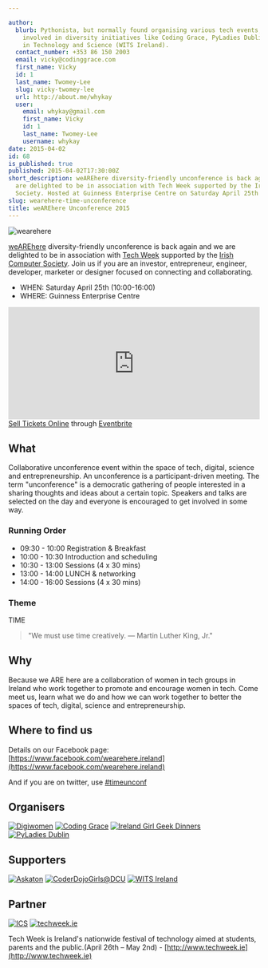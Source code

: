 ```yaml
---

author:
  blurb: Pythonista, but normally found organising various tech events, and now heavily
    involved in diversity initiatives like Coding Grace, PyLadies Dublin, and Women
    in Technology and Science (WITS Ireland).
  contact_number: +353 86 150 2003
  email: vicky@codinggrace.com
  first_name: Vicky
  id: 1
  last_name: Twomey-Lee
  slug: vicky-twomey-lee
  url: http://about.me/whykay
  user:
    email: whykay@gmail.com
    first_name: Vicky
    id: 1
    last_name: Twomey-Lee
    username: whykay
date: 2015-04-02
id: 68
is_published: true
published: 2015-04-02T17:30:00Z
short_description: weAREhere diversity-friendly unconference is back again and we
  are delighted to be in association with Tech Week supported by the Irish Computer
  Society. Hosted at Guinness Enterprise Centre on Saturday April 25th (10:00-16:00)
slug: wearehere-time-unconference
title: weAREhere Unconference 2015
---
```


![wearehere](http://i.minus.com/ib1GexrKj6s7t1.jpg)

[weAREhere](https://www.facebook.com/wearehere.ireland) diversity-friendly unconference is back again and we are delighted to be in association with [Tech Week](http://www.techweek.ie/) supported by the [Irish Computer Society](https://www.ics.ie/ics). 
Join us if you are an investor, entrepreneur, engineer, developer, marketer or designer focused on connecting and collaborating.

* WHEN: Saturday April 25th (10:00-16:00)
* WHERE: Guinness Enterprise Centre

<div><iframe frameborder="0" height="225" marginheight="5" marginwidth="5" scrolling="auto" src="https://www.eventbrite.ie/tickets-external?eid=16427788959&amp;ref=etckt" width="100%"></iframe>
<div><a href="http://www.eventbrite.ie/r/etckt" target="_blank">Sell Tickets Online</a> <span>through</span> <a href="http://www.eventbrite.ie?ref=etckt" target="_blank">Eventbrite</a></div>
</div>

## What
Collaborative unconference event within the space of tech, digital, science and entrepreneurship. An unconference is a participant-driven meeting. The term "unconference"  is a democratic gathering of people interested in a sharing thoughts and ideas about a certain topic. Speakers and talks are selected on the day and everyone is encouraged to get involved in some way.

### Running Order

* 09:30 - 10:00	Registration & Breakfast
* 10:00 - 10:30	Introduction and scheduling
* 10:30 - 13:00	Sessions (4 x 30 mins)
* 13:00 - 14:00	LUNCH & networking
* 14:00 - 16:00	Sessions (4 x 30 mins)


### Theme
TIME

<blockquote>"We must use time creatively. — Martin Luther King, Jr."</blockquote>

## Why
Because we ARE here are a collaboration of women in tech groups in Ireland who work together to promote and encourage women in tech. Come meet us, learn what we do and how we can work together to better the spaces of tech, digital, science and entrepreneurship.

## Where to find us
Details on our Facebook page: [https://www.facebook.com/wearehere.ireland](https://www.facebook.com/wearehere.ireland)

And if you are on twitter, use [#timeunconf](https://twitter.com/search?f=realtime&q=%23timeunconf&src=typd)

## Organisers

[![Digiwomen](http://i.minus.com/ib1fS8mwNqUqHS.png)](http://digi-women.com/) [![Coding Grace](http://i.minus.com/idAGnjyzfqZ09.png)](http://codinggrace.com) [![Ireland Girl Geek Dinners](http://i.minus.com/ibh9h6GpdUMshY.jpeg)](http://www.meetup.com/Ireland-Girl-Geek-Dinners/) [![PyLadies Dublin](http://i.minus.com/iqtKYbpSQ2jpy.png)](http://dublin.pyladies.com)

## Supporters

[![Askaton](http://i.minus.com/i8kX3peCf8gtk.jpeg)](http://www.askaton.com/) [![CoderDojoGirls@DCU](http://i.minus.com/irM9JVjHtG9hN.png)](https://twitter.com/coderdojogirls) [![WITS Ireland](http://i.minus.com/ibqGFPuxPhZFaz.jpg)](http://witsireland.com/) 

## Partner

[![ICS](http://i.minus.com/ibpAB7mErXmdbm.png)](https://www.ics.ie/ics) [![techweek.ie](http://i.minus.com/ibk8EwfaYLLRGP.png)](http://www.techweek.ie/)

Tech Week is Ireland's nationwide festival of technology aimed at students, parents and the public.(April 26th – May 2nd) - [http://www.techweek.ie](http://www.techweek.ie)